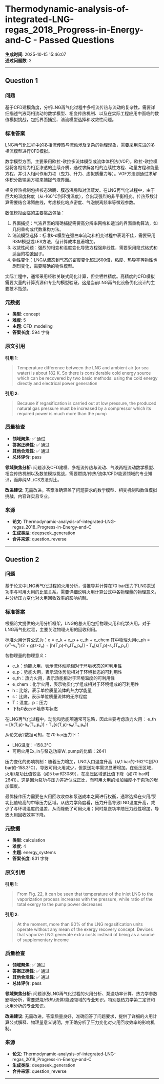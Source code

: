 # Thermodynamic-analysis-of-integrated-LNG-regas_2018_Progress-in-Energy-and-C - Passed Questions

**生成时间**: 2025-10-15 15:46:07  
**通过问题数**: 2

---

## Question 1

### 问题

基于CFD建模角度，分析LNG再气化过程中多相流传热与流动的复杂性。需要详细描述气液两相流动的数学模型、相变传热机制、以及在实际工程应用中面临的数值模拟挑战，包括界面捕捉、湍流模型选择和收敛性问题。

### 标准答案

LNG再气化过程中的多相流传热与流动涉及复杂的物理现象，需要采用先进的多相流模型进行CFD模拟。

数学模型方面，主要采用欧拉-欧拉多流体模型或流体体积法(VOF)。欧拉-欧拉模型将各相视为相互渗透的连续介质，通过求解各相的连续性方程、动量方程和能量方程，并引入相间作用力项（曳力、升力、虚拟质量力等）。VOF方法则通过求解体积分数输运方程来捕捉气液界面。

相变传热机制包括核态沸腾、膜态沸腾和对流蒸发。在LNG再气化过程中，由于巨大的温度梯度（从-160°C到环境温度），会出现强烈的非平衡相变。传热系数计算需要结合沸腾曲线，考虑核化站点密度、气泡脱离频率等微观参数。

数值模拟面临的主要挑战包括：
1. 界面捕捉：气液界面的精确捕捉需要高分辨率网格和适当的界面重构算法，如几何重构或代数重构方法。
2. 湍流模型选择：标准k-ε模型在强曲率流动和相变过程中表现不佳，需要采用RSM模型或LES方法，但计算成本显著增加。
3. 收敛性问题：强烈的相变和温度变化导致方程强非线性，需要采用隐式格式和适当的松弛因子。
4. 物性变化：LNG从液态到气态的密度变化超过600倍，粘度、热导率等物性也剧烈变化，需要精确的物性模型。

实际工程中，通常采用经验关联式简化计算，但会牺牲精度。高精度的CFD模拟需要大量的计算资源和专业的模型验证，这是当前LNG再气化设备优化设计的主要技术瓶颈。

### 元数据

- **类型**: concept
- **难度**: 5
- **主题**: CFD_modeling
- **答案长度**: 594 字符

### 原文引用

**引用 1**:
> Temperature difference between the LNG and ambient air (or sea water) is about 182 K. So there is considerable cold energy source which can be recovered by two basic methods: using the cold energy directly and electrical power generation

**引用 2**:
> Because if regasification is carried out at low pressure, the produced natural gas pressure must be increased by a compressor which its required power is much more than the pump

### 质量检查

- **领域聚焦**: ✅ 通过
- **答案正确性**: ✅ 通过
- **其他合规性**: ✅ 通过
- **总体评价**: pass

**领域聚焦分析**: 问题涉及CFD建模、多相流传热与流动、气液两相流动数学模型、相变传热机制以及数值模拟挑战，需要燃烧/传热/流体/CFD/能源领域的专业知识，而非纯ML/CS方法对比。

**改进建议**: 无需改进。答案准确涵盖了问题要求的数学模型、相变机制和数值模拟挑战，内容详实且专业。

### 来源

- **论文**: Thermodynamic-analysis-of-integrated-LNG-regas_2018_Progress-in-Energy-and-C
- **生成类型**: deepseek_generation
- **合并来源**: question_reverse

---

## Question 2

### 问题

基于论文中LNG再气化过程的火用分析，请推导并计算在70 bar压力下LNG泵送功率与可用火用的比值关系。需要详细说明火用计算公式中各物理量的物理意义，并分析压力变化对火用回收效率的影响机制。

### 标准答案

根据论文提供的火用分析框架，LNG的总火用包括物理火用和化学火用。对于LNG再气化过程，主要关注物理火用的回收利用。

标准火用计算公式为：e = e_k + e_p + e_th + e_chem
其中物理火用e_ph = (v²-v₀²)/2 + g(z-z₀) + [h(T,p)-h₀(T₀,p₀)] - T₀[s(T,p)-s₀(T₀,p₀)]

各物理量的物理意义：
- e_k：动能火用，表示流体动能相对于环境状态的可利用性
- e_p：势能火用，表示流体势能相对于环境状态的可利用性  
- e_th：热力火用，表示热能相对于环境温度的可利用性
- e_chem：化学火用，表示物质化学组成相对于环境组成的可利用性
- h：比焓，表示单位质量流体的热力学能量
- s：比熵，表示单位质量流体的无序程度
- T：温度，p：压力
- 下标0表示环境参考状态

在LNG再气化过程中，动能和势能项通常可忽略，因此主要考虑热力火用：
e_th = [h(T,p)-h₀(T₀,p₀)] - T₀[s(T,p)-s₀(T₀,p₀)]

从论文表2数据可知，在70 bar压力下：
- LNG温度：-158.3°C
- 可用火用Ex_in与泵送功率W_pump的比值：2641

压力变化的影响机制：随着压力增加，LNG入口温度升高（从1 bar的-162°C到70 bar的-158.3°C），导致可用火用减少，但泵送功率需求显著增加。在低压区域，火用/泵功比值较高（如5 bar时3089），在高压区域该比值下降（如70 bar时2641）。这是因为泵功与压力差近似成正比，而可用火用的增加幅度小于泵功的增加幅度。

最优操作压力需要在火用回收收益和泵送成本之间进行权衡，通常选择在火用/泵功比值较高的中等压力区域。从热力学角度看，压力升高导致LNG温度升高，减少了与环境温度的温差，从而降低了可用火用；同时泵送功率随压力线性增加，导致火用回收效率下降。

### 元数据

- **类型**: calculation
- **难度**: 4
- **主题**: energy_systems
- **答案长度**: 831 字符

### 原文引用

**引用 1**:
> From Fig. 22, it can be seen that temperature of the inlet LNG to the vaporization process increases with the pressure, while ratio of the total exergy to the pump power decreases

**引用 2**:
> At the moment, more than 90% of the LNG regasification units operate without any mean of the exergy recovery concept. Devices that vaporize LNG generate extra costs instead of being as a source of supplementary income

### 质量检查

- **领域聚焦**: ✅ 通过
- **答案正确性**: ✅ 通过
- **其他合规性**: ✅ 通过
- **总体评价**: pass

**领域聚焦分析**: 问题涉及LNG再气化过程的火用分析、泵送功率计算、热力学参数影响分析，需要燃烧/传热/流体/能源领域的专业知识，特别是热力学第二定律和火用分析的专业知识。

**改进建议**: 无需改进，答案质量良好，准确回答了问题要求，提供了详细的火用计算公式解释、物理量意义说明，并正确分析了压力变化对火用回收效率的影响机制。

### 来源

- **论文**: Thermodynamic-analysis-of-integrated-LNG-regas_2018_Progress-in-Energy-and-C
- **生成类型**: deepseek_generation
- **合并来源**: question_reverse

---

